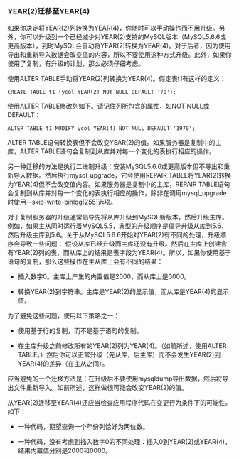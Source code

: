 ### YEAR(2)迁移至YEAR(4)

如果你决定将YEAR(2)列转换为YEAR(4)，你随时可以手动操作而不用升级。另外，你可以升级到一个已经减少对YEAR(2)支持的MySQL版本（MySQL5.6.6或更高版本），到时MySQL会自动将YEAR(2)转换为YEAR(4)。对于后者，因为使用导出和重新导入数据会改变值的内容，所以不要使用这种方式升级。此外，如果你使用了复制，有升级的计划，那么必须仔细考虑。

使用ALTER TABLE手动将YEAR(2)列转换为YEAR(4)。假定表t1有这样的定义：

```
CREATE TABLE t1 (ycol YEAR(2) NOT NULL DEFAULT '70');
```

使用ALTER TABLE修改列如下。请记住列所包含的属性，如NOT NULL或DEFAULT：

```
ALTER TABLE t1 MODIFY ycol YEAR(4) NOT NULL DEFAULT '1970';
```

ALTER TABLE语句转换表但不会改变YEAR(2)的值。如果服务器是复制中的主库，ALTER TABLE语句会复制到从库并对每一个变化的表执行相应的操作。

另一种迁移的方法是执行二进制升级：安装MySQL5.6.6或更高版本但不导出和重新导入数据。然后执行mysql\_upgrade，它会使用REPAIR TABLE将YEAR(2)转换为YEAR(4)但不会改变值内容。如果服务器是复制中的主库，REPAIR TABLE语句会复制到从库并对每一个变化的表执行相应的操作，除非在调用mysql\_upgrade时使用--skip-write-binlog[255]选项。

对于复制服务器的升级通常倡导先将从库升级到MySQL新版本，然后升级主库。例如，如果主从同时运行着MySQL5.5，典型的升级顺序是倡导升级从库到5.6，然后升级主库到5.6。关于从MySQL5.6.6开始对YEAR(2)有不同的处理，升级顺序会导致一些问题：
假设从库已经升级而主库还没有升级。然后在主库上创建含有YEAR(2)列的表，而从库上的结果是表字段为YEAR(4)。所以，如果你使用基于语句的复制，那么这些操作在主从库上会有不同的结果：

* 插入数字0。主库上产生的内置值是2000，而从库上是0000。

* 转换YEAR(2)到字符串。主库是YEAR(2)的显示值，而从库是YEAR(4)的显示值。

为了避免这些问题，使用以下策略之一：

* 使用基于行的复制，而不是基于语句的复制。

* 在主库升级之前修改所有的YEAR(2)列为YEAR(4)。（如前所述，使用ALTER TABLE。）然后你可以正常升级（先从库，后主库）而不会发生YEAR(2)到YEAR(4)的差异（在主从之间）。

应当避免的一个迁移方法是：在升级后不要使用mysqldump导出数据，然后将导出文件重新导入。如前所述，这样做很可能会改变YEAR(2)的值。

从YEAR(2)迁移至YEAR(4)还应当检查应用程序代码在变更行为条件下的可能性。如下：

* 一种代码，期望查询一个年份列恰好为两位数。

* 一种代码，没有考虑到插入数字0的不同处理：插入0到YEAR(2)或YEAR(4)，结果内置值分别是2000和0000。
